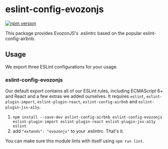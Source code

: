 # eslint-config-evozonjs

[![npm version](https://badge.fury.io/js/eslint-config-evozonjs.svg)](http://badge.fury.io/js/eslint-config-evozonjs)

This package provides EvozonJS's .eslintrc based on the popular eslint-config-airbnb.

## Usage

We export three ESLint configurations for your usage.

### eslint-config-evozonjs

Our default export contains all of our ESLint rules, including ECMAScript 6+
and React and a few extras we added ourselves. It requires `eslint`, `eslint-plugin-import`, `eslint-plugin-react`, `eslint-config-airbnb` and `eslint-plugin-jsx-a11y`.

1. `npm install --save-dev eslint-config-airbnb eslint-config-evozonjs eslint-plugin-import eslint-plugin-react eslint-plugin-jsx-a11y eslint`
2. add `"extends": "evozonjs"` to your .eslintrc. That's it.

You can make sure this module lints with itself using `npm run lint`.
